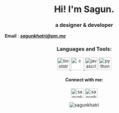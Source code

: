 <h1 align="center">Hi! I'm Sagun.</h1>
<h3 align="center">a designer & developer</h3>

**Email** : _**sagunkhatri@pm.me**_

<h3 align="center">Languages and Tools:</h3>
<p align="center"> <a href="https://getbootstrap.com" target="_blank"> <img src="https://devicons.github.io/devicon/devicon.git/icons/bootstrap/bootstrap-plain.svg" alt="bootstrap" width="40" height="40"/> </a> <a href="https://www.cprogramming.com/" target="_blank"> <img src="https://devicons.github.io/devicon/devicon.git/icons/c/c-original.svg" alt="c" width="40" height="40"/> </a> <a href="https://developer.mozilla.org/en-US/docs/Web/JavaScript" target="_blank"> <img src="https://devicons.github.io/devicon/devicon.git/icons/javascript/javascript-original.svg" alt="javascript" width="40" height="40"/></a> <a href="https://www.python.org" target="_blank"> <img src="https://devicons.github.io/devicon/devicon.git/icons/python/python-original.svg" alt="python" width="40" height="40"/> </a> </p>

<p align="center">
<h4 align="center">Connect with me:</h4>
<p align="center"><a href="https://twitter.com/sagunkhtr" target="blank"><img align="center" src="https://cdn.jsdelivr.net/npm/simple-icons@3.0.1/icons/twitter.svg" alt="sagunkhtr" height="30" width="40" /></a>
<a href="https://instagram.com/sagunkhtr" target="blank"><img align="center" src="https://cdn.jsdelivr.net/npm/simple-icons@3.0.1/icons/instagram.svg" alt="sagunkhtr" height="30" width="40" /></a></p>
</p>

<p align="center"><img align="center" src="https://github-readme-stats.vercel.app/api?username=sagunkhatri&show_icons=true" alt="sagunkhatri" /></p>
